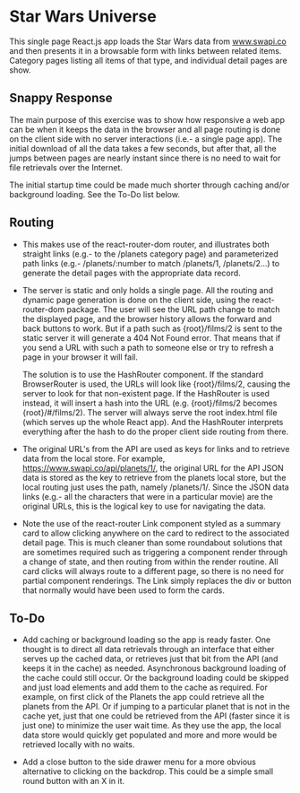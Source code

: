 # Star Wars Universe

This single page React.js app loads the Star Wars data from www.swapi.co and then presents it in a browsable form with links between related items.  Category pages listing all items of that type, and individual detail pages are show.

## Snappy Response

The main purpose of this exercise was to show how responsive a web app can be when it keeps the data in the browser and all page routing is done on the client side with no server interactions (i.e.- a single page app).  The initial download of all the data takes a few seconds, but after that, all the jumps between pages are nearly instant since there is no need to wait for file retrievals over the Internet.

The initial startup time could be made much shorter through caching and/or background loading.  See the To-Do list below.

## Routing

- This makes use of the react-router-dom router, and illustrates both straight links (e.g.- to the /planets category page) and parameterized path links (e.g.- /planets/:number to match /planets/1, /planets/2...) to generate the detail pages with the appropriate data record.

- The server is static and only holds a single page.  All the routing and dynamic page generation is done on the client side, using the react-router-dom package.  The user will see the URL path change to match the displayed page, and the browser history allows the forward and back buttons to work.  But if a path such as {root}/films/2 is sent to the static server it will generate a 404 Not Found error.  That means that if you send a URL with such a path to someone else or try to refresh a page in your browser it will fail.

  The solution is to use the HashRouter component.  If the standard BrowserRouter is used, the URLs will look like {root}/films/2, causing the server to look for that non-existent page.  If the HashRouter is used instead, it will insert a hash into the URL (e.g. {root}/films/2 becomes {root}/#/films/2).  The server will always serve the root index.html file (which serves up the whole React app).  And the HashRouter interprets everything after the hash to do the proper client side routing from there.

- The original URL's from the API are used as keys for links and to retrieve data from the local store.  For example, https://www.swapi.co/api/planets/1/, the original URL for the API JSON data is stored as the key to retrieve from the planets local store, but the local routing just uses the path, namely /planets/1/.  Since the JSON data links (e.g.- all the characters that were in a particular movie) are the original URLs, this is the logical key to use for navigating the data.

- Note the use of the react-router Link component styled as a summary card to allow clicking anywhere on the card to redirect to the associated detail page.  This is much cleaner than some roundabout solutions that are sometimes required such as triggering a component render through a change of state, and then routing from within the render routine.  All card clicks will always route to a different page, so there is no need for partial component renderings.  The Link simply replaces the div or button that normally would have been used to form the cards.

## To-Do

- Add caching or background loading so the app is ready faster.  One thought is to direct all data retrievals through an interface that either serves up the cached data, or retrieves just that bit from the API (and keeps it in the cache) as needed.  Asynchronous background loading of the cache could still occur.  Or the background loading could be skipped and just load elements and add them to the cache as required.  For example, on first click of the Planets the app could retrieve all the planets from the API.  Or if jumping to a particular planet that is not in the cache yet, just that one could be retrieved from the API (faster since it is just one) to minimize the user wait time.  As they use the app, the local data store would quickly get populated and more and more would be retrieved locally with no waits.

- Add a close button to the side drawer menu for a more obvious alternative to clicking on the backdrop.  This could be a simple small round button with an X in it.